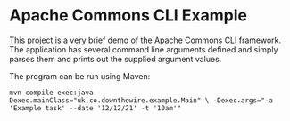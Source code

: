 # Apache Commons CLI Example

This project is a very brief demo of the Apache Commons CLI framework. The application has several command line arguments defined and simply parses them and prints out the supplied argument values.

The program can be run using Maven:

`mvn compile exec:java -Dexec.mainClass="uk.co.downthewire.example.Main" \
  -Dexec.args="-a 'Example task' --date '12/12/21' -t '10am'"`